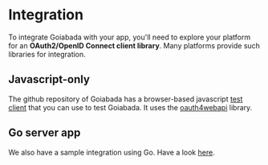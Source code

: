 # Integration

To integrate Goiabada with your app, you'll need to explore your platform for an **OAuth2/OpenID Connect client library**. Many platforms provide such libraries for integration.

## Javascript-only

The github repository of Goiabada has a browser-based javascript [test client](https://github.com/leodip/goiabada/tree/main/test-integrations/js-only) that you can use to test Goiabada. It uses the [oauth4webapi](https://github.com/panva/oauth4webapi) library.

## Go server app

We also have a sample integration using Go. Have a look [here](https://github.com/leodip/goiabada/tree/main/test-integrations/go-server-webapp).

